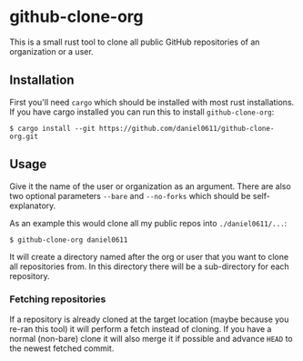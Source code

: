 # github-clone-org

This is a small rust tool to clone all public GitHub repositories of an organization or a user.

## Installation

First you'll need `cargo` which should be installed with most rust installations. If you have cargo installed you can
run this to install `github-clone-org`:

```shell
$ cargo install --git https://github.com/daniel0611/github-clone-org.git
```

## Usage

Give it the name of the user or organization as an argument. There are also two optional parameters `--bare`
and `--no-forks` which should be self-explanatory.

As an example this would clone all my public repos into `./daniel0611/...`:

```shell
$ github-clone-org daniel0611
```

It will create a directory named after the org or user that you want to clone all repositories from. In this directory
there will be a sub-directory for each repository.

### Fetching repositories
If a repository is already cloned at the target location (maybe because you re-ran this tool) it will perform a fetch
instead of cloning. If you have a normal (non-bare) clone it will also merge it if possible and advance `HEAD` to the
newest fetched commit.

